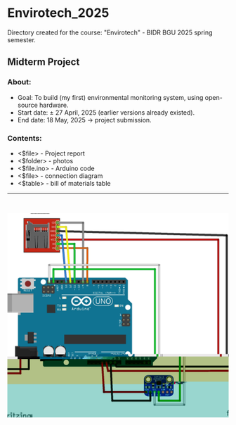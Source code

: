 # Envirotech_2025
Directory created for the course: "Envirotech" - BIDR BGU 2025 spring semester. 

## Midterm Project
### About:
* Goal: To build (my first) environmental monitoring system, using open-source hardware.
* Start date: ± 27 April, 2025 (earlier versions already existed). 
* End date: 18 May, 2025 -> project submission. 

### Contents:
* <$file> - Project report
* <$folder> - photos
* <$file.ino> - Arduino code
* <$file> - connection diagram
* <$table> - bill of materials table

---

<br>

![Alt text](Temp-RH-CO2_midterm.jpg)